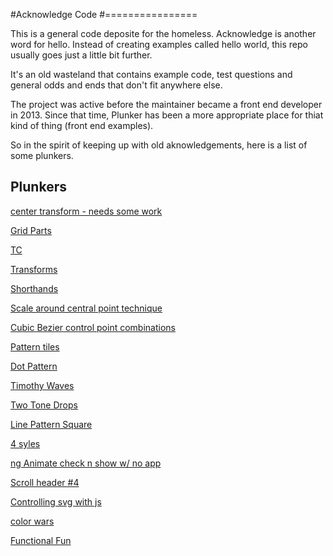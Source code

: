 #Acknowledge Code
#================

This is a general code deposite for the homeless.  Acknowledge is another word for hello.
Instead of creating examples called hello world, this repo usually goes just a little bit further.

It's an old wasteland that contains example code, test questions and general odds and ends that don't fit anywhere else.

The project was active before the maintainer became a front end developer in 2013. 
Since that time, Plunker has been a more appropriate place for thiat kind of thing (front end examples).

So in the spirit of keeping up with old aknowledgements, here is a list of some plunkers.

## Plunkers

[center transform - needs some work](http://plnkr.co/edit/BbFDTy47UynXw1DJs3Fr?p=preview)

[Grid Parts](http://plnkr.co/edit/X2XEd7VSsME6ikCIo7Lr?p=preview)

[TC](http://plnkr.co/edit/c4UJeDecXYMEMIzVePol)

[Transforms](http://plnkr.co/edit/Ba2BDaHgwC6D9nCeMoTQ?p=preview)

[Shorthands](http://plnkr.co/edit/YaRt1KhQalhMIq2ccANH?p=preview)

[Scale around central point technique](http://plnkr.co/edit/pa9YEvxTFOZ2GVHgVA1r?p=preview)

[Cubic Bezier control point combinations](http://plnkr.co/edit/X2GkyjHQm7qr5NAvyNHb?p=preview)

[Pattern tiles](http://plnkr.co/edit/ySSFY8K26w7dQDVwVZ1t?p=preview)

[Dot Pattern](http://plnkr.co/edit/3Iirf4PA1NbIbIvi1V7W?p=preview)

[Timothy Waves](http://plnkr.co/edit/cId1i66q2uvxFyNjLMyv?p=preview)

[Two Tone Drops](http://plnkr.co/edit/Q1KNR7?p=preview)

[Line Pattern Square](http://plnkr.co/edit/F5vdyvScYPv046z17oGa?p=preview)

[4 syles](http://plnkr.co/edit/0vKhTe89euO6jvztZ9Zb?p=preview)

[ng Animate check n show w/ no app](http://plnkr.co/edit/aX6dNC1LNJXilNWKOcqV?p=preview)

[Scroll header #4](http://plnkr.co/edit/xtPvUYliLRUCdaYOppbi)

[Controlling svg with js](http://plnkr.co/edit/uvo4TcwGPiX7uLnPbpfd?p=preview)

[color wars](http://plnkr.co/edit/PdF8omYxZSUcnPit5ZDR?p=preview)

[Functional Fun](http://plnkr.co/edit/8UHAOd?p=preview)
